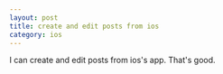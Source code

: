```yaml
---
layout: post
title: create and edit posts from ios
category: ios
---
```


I can create and edit posts from ios's app.
That's good.

